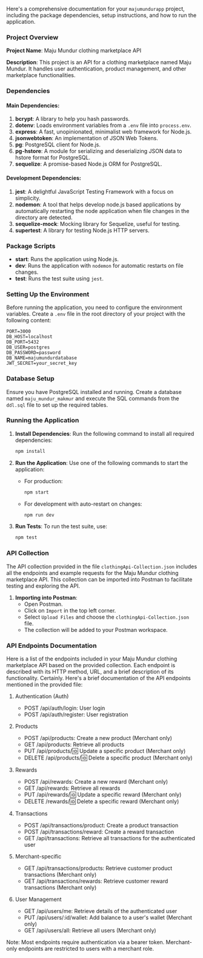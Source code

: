 Here's a comprehensive documentation for your `majumundurapp` project, including the package dependencies, setup instructions, and how to run the application.

### Project Overview

**Project Name**: Maju Mundur clothing marketplace API

**Description**: This project is an API for a clothing marketplace named Maju Mundur. It handles user authentication, product management, and other marketplace functionalities.

### Dependencies

#### Main Dependencies:

1. **bcrypt**: A library to help you hash passwords.
2. **dotenv**: Loads environment variables from a `.env` file into `process.env`.
3. **express**: A fast, unopinionated, minimalist web framework for Node.js.
4. **jsonwebtoken**: An implementation of JSON Web Tokens.
5. **pg**: PostgreSQL client for Node.js.
6. **pg-hstore**: A module for serializing and deserializing JSON data to hstore format for PostgreSQL.
7. **sequelize**: A promise-based Node.js ORM for PostgreSQL.

#### Development Dependencies:

1. **jest**: A delightful JavaScript Testing Framework with a focus on simplicity.
2. **nodemon**: A tool that helps develop node.js based applications by automatically restarting the node application when file changes in the directory are detected.
3. **sequelize-mock**: Mocking library for Sequelize, useful for testing.
4. **supertest**: A library for testing Node.js HTTP servers.

### Package Scripts

- **start**: Runs the application using Node.js.
- **dev**: Runs the application with `nodemon` for automatic restarts on file changes.
- **test**: Runs the test suite using `jest`.

### Setting Up the Environment

Before running the application, you need to configure the environment variables. Create a `.env` file in the root directory of your project with the following content:

```env
PORT=3000
DB_HOST=localhost
DB_PORT=5432
DB_USER=postgres
DB_PASSWORD=password
DB_NAME=majumundurdatabase
JWT_SECRET=your_secret_key
```

### Database Setup

Ensure you have PostgreSQL installed and running. Create a database named `maju_mundur_makmur` and execute the SQL commands from the `ddl.sql` file to set up the required tables.

### Running the Application

1. **Install Dependencies**: Run the following command to install all required dependencies:

   ```bash
   npm install
   ```

2. **Run the Application**: Use one of the following commands to start the application:

   - For production:
     ```bash
     npm start
     ```
   - For development with auto-restart on changes:
     ```bash
     npm run dev
     ```

3. **Run Tests**: To run the test suite, use:
   ```bash
   npm test
   ```

### API Collection

The API collection provided in the file `clothingApi-Collection.json` includes all the endpoints and example requests for the Maju Mundur clothing marketplace API. This collection can be imported into Postman to facilitate testing and exploring the API.

1. **Importing into Postman**:
   - Open Postman.
   - Click on `Import` in the top left corner.
   - Select `Upload Files` and choose the `clothingApi-Collection.json` file.
   - The collection will be added to your Postman workspace.

### API Endpoints Documentation

Here is a list of the endpoints included in your Maju Mundur clothing marketplace API based on the provided collection. Each endpoint is described with its HTTP method, URL, and a brief description of its functionality.
Certainly. Here's a brief documentation of the API endpoints mentioned in the provided file:

1. Authentication (Auth)

   - POST /api/auth/login: User login
   - POST /api/auth/register: User registration

2. Products

   - POST /api/products: Create a new product (Merchant only)
   - GET /api/products: Retrieve all products
   - PUT /api/products/:id: Update a specific product (Merchant only)
   - DELETE /api/products/:id: Delete a specific product (Merchant only)

3. Rewards

   - POST /api/rewards: Create a new reward (Merchant only)
   - GET /api/rewards: Retrieve all rewards
   - PUT /api/rewards/:id: Update a specific reward (Merchant only)
   - DELETE /rewards/:id: Delete a specific reward (Merchant only)

4. Transactions

   - POST /api/transactions/product: Create a product transaction
   - POST /api/transactions/reward: Create a reward transaction
   - GET /api/transactions: Retrieve all transactions for the authenticated user

5. Merchant-specific

   - GET /api/transactions/products: Retrieve customer product transactions (Merchant only)
   - GET /api/transactions/rewards: Retrieve customer reward transactions (Merchant only)

6. User Management
   - GET /api/users/me: Retrieve details of the authenticated user
   - PUT /api/users/:id/wallet: Add balance to a user's wallet (Merchant only)
   - GET /api/users/all: Retrieve all users (Merchant only)

Note: Most endpoints require authentication via a bearer token. Merchant-only endpoints are restricted to users with a merchant role.
